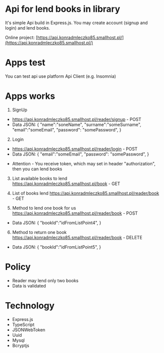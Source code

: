 # Api for lend books in library

It's simple Api build in Express.js. You may create account (signup and login) and lend books.

Online project: [https://api.konradmleczko85.smallhost.pl/](https://api.konradmleczko85.smallhost.pl/)


# Apps test

You can test api use platform Api Client (e.g. Insomnia)

# Apps works

1. SignUp 
- https://api.konradmleczko85.smallhost.pl/reader/signup - POST
- Data JSON: { 
"name":"soneName",
"surname":"someSurname",
"email":"someEmail",
"password": "somePassword",
}
2. Login 
- https://api.konradmleczko85.smallhost.pl/reader/login - POST
- Data JSON: { 
"email":"someEmail",
"password": "somePassword",
}

* Attention - You receive token, which may set in header "authorization", then you can lend books

3. List available books to lend
https://api.konradmleczko85.smallhost.pl/book - GET

4. List of books lend
https://api.konradmleczko85.smallhost.pl/reader/book - GET

5. Method to lend one book for us
https://api.konradmleczko85.smallhost.pl/reader/book - POST
- Data JSON: { 
"bookId":"idFromListPoint4",
}

6. Method to return one book
https://api.konradmleczko85.smallhost.pl/reader/book - DELETE
- Data JSON: { 
"bookId":"idFromListPoint5",
}

# Policy

- Reader may lend only two books
- Data is validated

# Technology

- Express.js
- TypeScript
- JSONWebToken
- Uuid
- Mysql
- Bcryptjs
